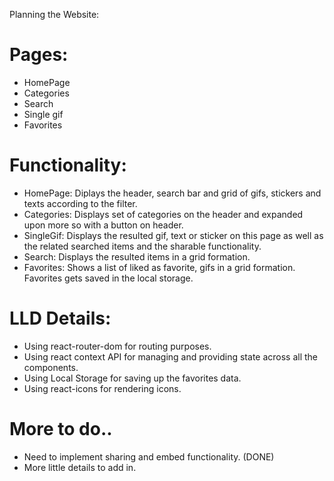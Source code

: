 Planning the Website:

# Pages:

- HomePage
- Categories
- Search
- Single gif
- Favorites

# Functionality:
- HomePage:
  Diplays the header, search bar and grid of gifs, stickers and texts according to the filter.
- Categories:
  Displays set of categories on the header and expanded upon more so with a button on header.
- SingleGif:
  Displays the resulted gif, text or sticker on this page as well as the related searched items and the sharable functionality.
- Search:
  Displays the resulted items in a grid formation.
- Favorites:
  Shows a list of liked as favorite, gifs in a grid formation. Favorites gets saved in the local storage.

# LLD Details:
- Using react-router-dom for routing purposes.
- Using react context API for managing and providing state across all the components.
- Using Local Storage for saving up the favorites data.
- Using react-icons for rendering icons.

# More to do..
- Need to implement sharing and embed functionality. (DONE)
- More little details to add in.
